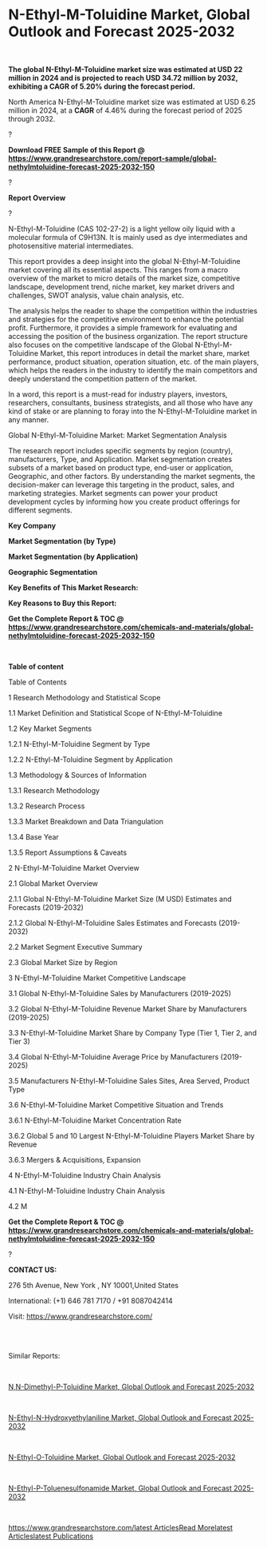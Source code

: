 <h1>N-Ethyl-M-Toluidine Market, Global Outlook and Forecast 2025-2032</h1><br/><p><strong>The global N-Ethyl-M-Toluidine market size was estimated at USD 22 million in 2024 and is projected to reach USD 34.72 million by 2032, exhibiting a <strong>CAGR</strong> of 5.20% during the forecast period.</strong></p>
 
 
 
 <p>North America N-Ethyl-M-Toluidine market size was estimated at USD 6.25 million in 2024, at a <strong>CAGR</strong> of 4.46% during the forecast period of 2025 through 2032.</p>
 
 
 
 <p>? </p>
 
 
 
 <div><b>Download FREE Sample of this Report @ <a href="https://www.grandresearchstore.com/report-sample/global-nethylmtoluidine-forecast-2025-2032-150">https://www.grandresearchstore.com/report-sample/global-nethylmtoluidine-forecast-2025-2032-150</a></b></div>
 
 
 
 <p>? </p>
 
 
 
 <p><strong>Report Overview</strong></p>
 
 
 
 <p>? </p>
 
 
 
 <p>N-Ethyl-M-Toluidine (CAS 102-27-2) is a light yellow oily liquid with a molecular formula of C9H13N. It is mainly used as dye intermediates and photosensitive material intermediates.</p>
 
 
 
 <p>This report provides a deep insight into the global N-Ethyl-M-Toluidine market covering all its essential aspects. This ranges from a macro overview of the market to micro details of the market size, competitive landscape, development trend, niche market, key market drivers and challenges, SWOT analysis, value chain analysis, etc.</p>
 
 
 
 <p>The analysis helps the reader to shape the competition within the industries and strategies for the competitive environment to enhance the potential profit. Furthermore, it provides a simple framework for evaluating and accessing the position of the business organization. The report structure also focuses on the competitive landscape of the Global N-Ethyl-M-Toluidine Market, this report introduces in detail the market share, market performance, product situation, operation situation, etc. of the main players, which helps the readers in the industry to identify the main competitors and deeply understand the competition pattern of the market.</p>
 
 
 
 <p>In a word, this report is a must-read for industry players, investors, researchers, consultants, business strategists, and all those who have any kind of stake or are planning to foray into the N-Ethyl-M-Toluidine market in any manner.</p>
 
 
 
 <p>Global N-Ethyl-M-Toluidine Market: Market Segmentation Analysis</p>
 
 
 
 <p>The research report includes specific segments by region (country), manufacturers, Type, and Application. Market segmentation creates subsets of a market based on product type, end-user or application, Geographic, and other factors. By understanding the market segments, the decision-maker can leverage this targeting in the product, sales, and marketing strategies. Market segments can power your product development cycles by informing how you create product offerings for different segments.</p>
 
 
 
 <p><strong>Key Company</strong></p>
 
 
 
 <p><strong>Market Segmentation (by Type)</strong></p>
 
 
 
 <p><strong>Market Segmentation (<strong>by Application</strong>)</strong></p>
 
 
 
 <p><strong>Geographic Segmentation</strong></p>
 
 
 
 <p><strong>Key Benefits of This Market Research:</strong></p>
 
 
 
 <p><strong>Key <strong>Reasons to Buy</strong> this Report:</strong></p>
 
 
 
 <div><b>Get the Complete Report & TOC @ <a href="https://www.grandresearchstore.com/chemicals-and-materials/global-nethylmtoluidine-forecast-2025-2032-150">https://www.grandresearchstore.com/chemicals-and-materials/global-nethylmtoluidine-forecast-2025-2032-150</a></b></div>
 
 
 
 <p><br />
 
 <b>Table of content</b></p>
 
 
 
 <p>Table of Contents<br />
 
 1 Research Methodology and Statistical Scope<br />
 
 1.1 Market Definition and Statistical Scope of N-Ethyl-M-Toluidine<br />
 
 1.2 Key Market Segments<br />
 
 1.2.1 N-Ethyl-M-Toluidine Segment by Type<br />
 
 1.2.2 N-Ethyl-M-Toluidine Segment by Application<br />
 
 1.3 Methodology & Sources of Information<br />
 
 1.3.1 Research Methodology<br />
 
 1.3.2 Research Process<br />
 
 1.3.3 Market Breakdown and Data Triangulation<br />
 
 1.3.4 Base Year<br />
 
 1.3.5 Report Assumptions & Caveats<br />
 
 2 N-Ethyl-M-Toluidine Market Overview<br />
 
 2.1 Global Market Overview<br />
 
 2.1.1 Global N-Ethyl-M-Toluidine Market Size (M USD) Estimates and Forecasts (2019-2032)<br />
 
 2.1.2 Global N-Ethyl-M-Toluidine Sales Estimates and Forecasts (2019-2032)<br />
 
 2.2 Market Segment Executive Summary<br />
 
 2.3 Global Market Size by Region<br />
 
 3 N-Ethyl-M-Toluidine Market Competitive Landscape<br />
 
 3.1 Global N-Ethyl-M-Toluidine Sales by Manufacturers (2019-2025)<br />
 
 3.2 Global N-Ethyl-M-Toluidine Revenue Market Share by Manufacturers (2019-2025)<br />
 
 3.3 N-Ethyl-M-Toluidine Market Share by Company Type (Tier 1, Tier 2, and Tier 3)<br />
 
 3.4 Global N-Ethyl-M-Toluidine Average Price by Manufacturers (2019-2025)<br />
 
 3.5 Manufacturers N-Ethyl-M-Toluidine Sales Sites, Area Served, Product Type<br />
 
 3.6 N-Ethyl-M-Toluidine Market Competitive Situation and Trends<br />
 
 3.6.1 N-Ethyl-M-Toluidine Market Concentration Rate<br />
 
 3.6.2 Global 5 and 10 Largest N-Ethyl-M-Toluidine Players Market Share by Revenue<br />
 
 3.6.3 Mergers & Acquisitions, Expansion<br />
 
 4 N-Ethyl-M-Toluidine Industry Chain Analysis<br />
 
 4.1 N-Ethyl-M-Toluidine Industry Chain Analysis<br />
 
 4.2 M</p>
 
 
 
 <div><b>Get the Complete Report & TOC @ <a href="https://www.grandresearchstore.com/chemicals-and-materials/global-nethylmtoluidine-forecast-2025-2032-150">https://www.grandresearchstore.com/chemicals-and-materials/global-nethylmtoluidine-forecast-2025-2032-150</a></b></div>
 
 
 
 <p>? </p>
 
 
 
 <p><b>CONTACT US:</b><br />
 
 276 5th Avenue, New York , NY 10001,United States<br />
 
 International: (+1) 646 781 7170 / +91 8087042414<br />
 
 Visit: <a href="https://www.grandresearchstore.com/">https://www.grandresearchstore.com/</a><br />
 
 <br />
 
 <br />
 
 Similar Reports:<br />
 
 <br />
 
 <a href="https://www.grandresearchstore.com/chemicals-and-materials/global-nndimethylptoluidine-forecast-2025-2032-196">N,N-Dimethyl-P-Toluidine Market, Global Outlook and Forecast 2025-2032</a><br />
 
 <br />
 
 <a href="https://www.grandresearchstore.com/chemicals-and-materials/global-nethylnhydroxyethylaniline-forecast-2025-2032-483">N-Ethyl-N-Hydroxyethylaniline Market, Global Outlook and Forecast 2025-2032</a><br />
 
 <br />
 
 <a href="https://www.grandresearchstore.com/chemicals-and-materials/global-nethylotoluidine-forecast-2025-2032-795">N-Ethyl-O-Toluidine Market, Global Outlook and Forecast 2025-2032</a><br />
 
 <br />
 
 <a href="https://www.grandresearchstore.com/chemicals-and-materials/global-nethylptoluenesulfonamide-forecast-2025-2032-945">N-Ethyl-P-Toluenesulfonamide Market, Global Outlook and Forecast 2025-2032</a><br />
 
 <br />
 
 <a href="https://gyeongbokgung.com">https://www.grandresearchstore.com/</a><a href="https://hallyeomaritime.com">latest Articles</a><a href="https://jingwansa.com">Read More</a><a href="https://nguoiviet.jp/">latest Articles</a><a href="https://www.intelmarketresearch.com/">latest Publications</a></p>